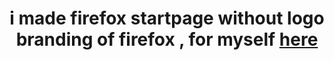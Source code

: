 <h1>
  <p align="center">
  i made firefox startpage without logo branding of firefox , for myself <a href=""> here </a>
</p>
</h1>

